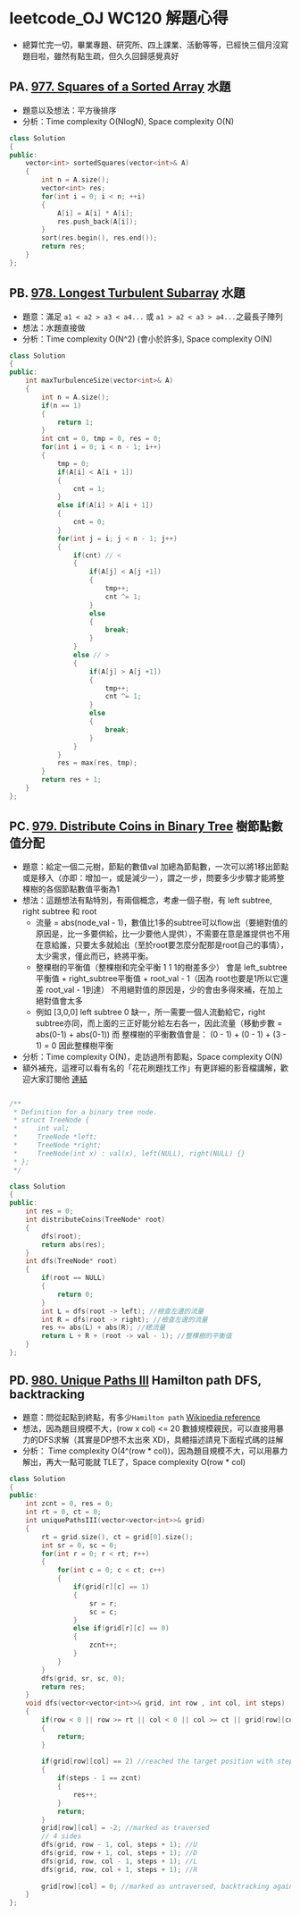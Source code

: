 # leetcode_OJ WC120 解題心得
* 總算忙完一切，畢業專題、研究所、四上課業、活動等等，已經快三個月沒寫題目啦，雖然有點生疏，但久久回歸感覺真好
## PA. [977. Squares of a Sorted Array](https://leetcode.com/problems/squares-of-a-sorted-array/) 水題

* 題意以及想法：平方後排序
* 分析：Time complexity O(NlogN), Space complexity O(N)
```cpp
class Solution 
{
public:
    vector<int> sortedSquares(vector<int>& A) 
    {
        int n = A.size();
        vector<int> res;
        for(int i = 0; i < n; ++i) 
        {
            A[i] = A[i] * A[i];
            res.push_back(A[i]);
        }
        sort(res.begin(), res.end());
        return res;
    }
};
```

## PB. [978. Longest Turbulent Subarray](https://leetcode.com/problems/longest-turbulent-subarray/) 水題

* 題意：滿足 `a1 < a2 > a3 < a4...` 或 `a1 > a2 < a3 > a4...`之最長子陣列
* 想法：水題直接做
* 分析：Time complexity O(N^2) (會小於許多), Space  complexity O(N)

```cpp
class Solution 
{
public:
    int maxTurbulenceSize(vector<int>& A) 
    {
        int n = A.size();
        if(n == 1)
        {
            return 1;
        }
        int cnt = 0, tmp = 0, res = 0;
        for(int i = 0; i < n - 1; i++)
        {
            tmp = 0;
            if(A[i] < A[i + 1])
            {
                cnt = 1;
            }
            else if(A[i] > A[i + 1])
            {
                cnt = 0;
            }
            for(int j = i; j < n - 1; j++)
            {
                if(cnt) // <
                {
                    if(A[j] < A[j +1])
                    {
                        tmp++;
                        cnt ^= 1;
                    }
                    else
                    {
                        break;
                    }
                }
                else // >
                {
                    if(A[j] > A[j +1])
                    {
                        tmp++;
                        cnt ^= 1;
                    }
                    else
                    {
                        break;
                    }
                }
            }
            res = max(res, tmp);
        }
        return res + 1;
    }
};
```

## PC. [979. Distribute Coins in Binary Tree](https://leetcode.com/problems/distribute-coins-in-binary-tree/) 樹節點數值分配

* 題意：給定一個二元樹，節點的數值val 加總為節點數，一次可以將1移出節點或是移入（亦即：增加一，或是減少一），謂之一步，問要多少步驟才能將整棵樹的各個節點數值平衡為1
* 想法：這題想法有點特別，有兩個概念，考慮一個子樹，有 left subtree, right subtree 和 root
	* 流量 = abs(node_val - 1)，數值比1多的subtree可以flow出（要絕對值的原因是，比一多要供給，比一少要他人提供），不需要在意是誰提供也不用在意給誰，只要太多就給出（至於root要怎麼分配那是root自己的事情），太少需求，僅此而已，終將平衡。
	* 整棵樹的平衡值（整棵樹和完全平衡 1 1 1的樹差多少） 會是 left_subtree平衡值 + right_subtree平衡值 + root_val - 1（因為 root也要是1所以它還差 root_val - 1到達） 不用絕對值的原因是，少的會由多得來補，在加上絕對值會太多 
	* 例如 [3,0,0] left subtree 0 缺一，所一需要一個人流動給它，right subtree亦同，而上面的三正好能分給左右各一，因此流量（移動步數 = abs(0-1) + abs(0-1)) 而
	整棵樹的平衡數值會是： (0 - 1) + (0 - 1) + (3 - 1) = 0 因此整棵樹平衡 
* 分析：Time complexity O(N)，走訪過所有節點，Space complexity O(N)
* 額外補充，這裡可以看有名的「花花刷題找工作」有更詳細的影音檔講解，歡迎大家訂閱他
[連結](https://www.youtube.com/watch?v=zQqku1AXVF8)
```cpp

/**
 * Definition for a binary tree node.
 * struct TreeNode {
 *     int val;
 *     TreeNode *left;
 *     TreeNode *right;
 *     TreeNode(int x) : val(x), left(NULL), right(NULL) {}
 * };
 */

class Solution 
{
public:
    int res = 0;
    int distributeCoins(TreeNode* root) 
    {
        dfs(root);
        return abs(res);
    }
    int dfs(TreeNode* root)
    {
        if(root == NULL)
        {
            return 0;
        }
        int L = dfs(root -> left); //檢查左邊的流量
        int R = dfs(root -> right); //檢查左邊的流量
        res += abs(L) + abs(R); //總流量
        return L + R + (root -> val - 1); //整棵樹的平衡值
    }
};
```

## PD. [980. Unique Paths III](https://leetcode.com/problems/unique-paths-iii/) Hamilton path DFS, backtracking

* 題意：問從起點到終點，有多少`Hamilton path` [Wikipedia reference](https://zh.wikipedia.org/wiki/%E5%93%88%E5%AF%86%E9%A1%BF%E5%9B%BE)
* 想法，因為題目規模不大，(row x col) <= 20 數據規模親民，可以直接用暴力的DFS求解（其實是DP想不太出來 XD)，具體描述請見下面程式碼的註解
* 分析： Time complexity O(4^(row * col))，因為題目規模不大，可以用暴力解出，再大一點可能就 TLE了，Space complexity O(row * col)

```cpp
class Solution 
{
public:
    int zcnt = 0, res = 0;
    int rt = 0, ct = 0;
    int uniquePathsIII(vector<vector<int>>& grid) 
    {
        rt = grid.size(), ct = grid[0].size();
        int sr = 0, sc = 0;
        for(int r = 0; r < rt; r++)
        {
            for(int c = 0; c < ct; c++)
            {
                if(grid[r][c] == 1)
                {
                    sr = r;
                    sc = c;
                }
                else if(grid[r][c] == 0)
                {
                    zcnt++;
                }
            }
        }
        dfs(grid, sr, sc, 0);
        return res;
    }
    void dfs(vector<vector<int>>& grid, int row , int col, int steps)
    {
        if(row < 0 || row >= rt || col < 0 || col >= ct || grid[row][col] < 0) //illegal position
        {
            return;
        }
        
        if(grid[row][col] == 2) //reached the target position with steps = zcnt
        {
            if(steps - 1 == zcnt)
            {
                res++;
            }
            return;
        }
        grid[row][col] = -2; //marked as traversed
        // 4 sides
        dfs(grid, row - 1, col, steps + 1); //U
        dfs(grid, row + 1, col, steps + 1); //D
        dfs(grid, row, col - 1, steps + 1); //L
        dfs(grid, row, col + 1, steps + 1); //R
        
        grid[row][col] = 0; //marked as untraversed, backtracking again
    }
};
```
